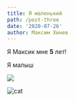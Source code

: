 ```yaml
---
title: Я маленький
path: /post-three
date: '2020-07-26'
author: Максим Хинев
---
```

Я Максик мне **5** лет!

Я малыш

![](https://i.ytimg.com/vi/2giQVPIl9JM/maxresdefault.jpg)

![cat](https://aroundpet.ru/wp-content/uploads/kak-uhazhivat-za-mesyachnym-kotenkom-bez-koshki-1170x750.jpg "Как тебе кошка?")